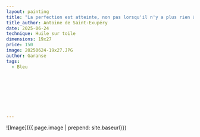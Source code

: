```yaml
---
layout: painting
title: "La perfection est atteinte, non pas lorsqu'il n'y a plus rien à ajouter mais lorsqu'il n'y a plus rien à retirer."        
title_author: Antoine de Saint-Exupéry      
date: 2025-06-24
technique: Huile sur toile
dimensions: 19x27
price: 150
image: 20250624-19x27.JPG
author: Garanse
tags:
  - Bleu
  
  
  
 
 
  
  
  
---
```

![Image]({{ page.image | prepend: site.baseurl}})

